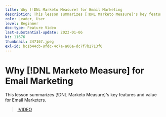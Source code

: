 ```yaml
---
title: Why [!DNL Marketo Measure] for Email Marketing
description: This lesson summarizes [!DNL Marketo Measure]'s key features and value for Email Marketers.
role: Leader, User
level: Beginner
doc-type: Feature Video
last-substantial-update: 2023-01-06
kt: 11676
thumbnail: 347167.jpeg
exl-id: bc1b44cb-8fdc-4c7a-a06a-dc7f7b2713f0
---
```

# Why [!DNL Marketo Measure] for Email Marketing

This lesson summarizes [!DNL Marketo Measure]'s key features and value for Email Marketers.

>[!VIDEO](https://video.tv.adobe.com/v/347167/?quality=12&learn=on)
